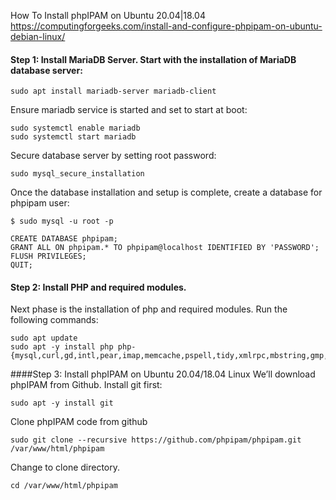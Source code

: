 How To Install phpIPAM on Ubuntu 20.04|18.04
https://computingforgeeks.com/install-and-configure-phpipam-on-ubuntu-debian-linux/


#### Step 1: Install MariaDB  Server. Start with the installation of MariaDB database server:
```sudo apt update
sudo apt install mariadb-server mariadb-client
```
Ensure mariadb service is started and set to start at boot:
```
sudo systemctl enable mariadb
sudo systemctl start mariadb
```
Secure database server by setting root password:
```
sudo mysql_secure_installation
```

Once the database installation and setup is complete, create a database for phpipam user:
```
$ sudo mysql -u root -p
```
```
CREATE DATABASE phpipam;
GRANT ALL ON phpipam.* TO phpipam@localhost IDENTIFIED BY 'PASSWORD';
FLUSH PRIVILEGES;
QUIT;
```

#### Step 2: Install PHP and required modules. 
Next phase is the installation of php and required modules. Run the following commands:
```
sudo apt update 
sudo apt -y install php php-{mysql,curl,gd,intl,pear,imap,memcache,pspell,tidy,xmlrpc,mbstring,gmp,json,xml,fpm}
```

####Step 3: Install phpIPAM on Ubuntu 20.04/18.04 Linux
We’ll download phpIPAM from Github. Install git first:
```
sudo apt -y install git
```
Clone phpIPAM code from github
```
sudo git clone --recursive https://github.com/phpipam/phpipam.git /var/www/html/phpipam
```
Change to clone directory.
```
cd /var/www/html/phpipam
```






